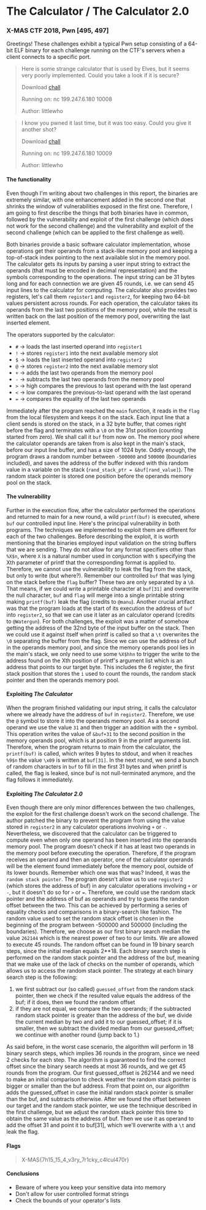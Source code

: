 # The Calculator / The Calculator 2.0

### X-MAS CTF 2018, Pwn [495, 497]

 Greetings! These challenges exhibit a typical Pwn setup consisting of a 64-bit ELF binary for each challenge running on the CTF's servers when a client connects to a specific port.

> Here is some strange calculator that is used by Elves, but it seems very poorly implemented. Could you take a look if it is secure?
>
>Download [chall](https://drive.google.com/open?id=1oQyh1R8cJAg_uo6aEJrehGT2Mz_SvXdn)
>
>Running on: nc 199.247.6.180 10008
>
>Author: littlewho

>I know you pwned it last time, but it was too easy. Could you give it another shot?
>
>Download [chall](https://drive.google.com/open?id=1QOJu-5lOXbyT3Dg_XqJgGmgUUZrpIiD4)
>
>Running on: nc 199.247.6.180 10009
>
>Author: littlewho


#### The functionality

Even though I'm writing about two challenges in this report, the binaries are extremely similar, with one enhancement added in the second one that shrinks the window of vulnerabilities exposed in the first one. Therefore, I am going to first describe the things that both binaries have in common, followed by the vulnerability and exploit of the first challenge (which does not work for the second challenge) and the vulnerability and exploit of the second challenge (which can be applied to the first challenge as well).

Both binaries provide a basic software calculator implementation, whose operations get their operands from a stack-like memory pool and keeping a top-of-stack index pointing to the next available slot in the memory pool. The calculator gets its inputs by parsing a user input string to extract the operands (that must be encoded in decimal representation) and the symbols corresponding to the operations. The input string can be 31 bytes long and for each connection we are given 45 rounds, i.e. we can send 45 input lines to the calculator for computing. The calculator also provides two registers, let's call them `register1` and `register2`, for keeping two 64-bit values persistent across rounds. For each operation, the calculator takes its operands from the last two positions of the memory pool, while the result is written back on the last position of the memory pool, overwriting the last inserted element.  

The operators supported by the calculator:
 * `#` &rarr; loads the last inserted operand into `register1`
 * `!` &rarr; stores `register1` into the next available memory slot
 * `$` &rarr; loads the last inserted operand into `register2`
 * `@` &rarr; stores `register2` into the next available memory slot
 * `+` &rarr; adds the last two operands from the memory pool
 * `-` &rarr; subtracts the last two operands from the memory pool
 * `>` &rarr; high compares the previous to last operand with the last operand
 * `<` &rarr; low compares the previous-to-last operand with the last operand
 * `=` &rarr; compares the equality of the last two operands

Immediately after the program reached the `main` function, it reads in the `flag` from the local filesystem and keeps it on the stack. Each input line that a client sends is stored on the stack, in a 32 byte buffer, that comes right before the flag and terminates with a `\0` on the 31st position (counting started from zero). We shall call it `buf` from now on. The memory pool where the calculator operands are taken from is also kept in the main's stack, before our input line buffer, and has a size of 1024 byte. Oddly enough, the program draws a random number between `-500000` and `500000` (boundaries included), and saves the address of the buffer indexed with this random value in a variable on the stack (`rand_stack_ptr = &buf[rand_value]`). The random stack pointer is stored one position before the operands memory pool on the stack.

#### The vulnerability

Further in the execution flow, after the calculator performed the operations and returned to main for a new round, a wild `printf(buf)` is executed, where `buf` our controlled input line. Here's the principal vulnerability in both programs. The techniques we implemented to exploit them are different for each of the two challenges. Before describing the exploit, it is worth mentioning that the binaries employed input validation on the string buffers that we are sending. They do not allow for any format specifiers other than `%X$n`, where `X` is a natural number used in conjunction with `$` specifying the Xth parameter of printf that the corresponding format is applied to. Therefore, we cannot use the vulnerability to leak the flag from the stack, but only to write (but where?). Remember our controlled `buf` that was lying on the stack before the `flag` buffer? These two are only separated by a `\0`. That means, if we could write a printable character at `buf[31]` and overwrite the null character, `buf` and `flag` will merge into a single printable string making `printf(buf)` leak the flag (credits to `@manu`). Another crucial artifact was that the program loads at the start of its execution the address of `buf` into `register2`, so that we can use it later as an calculator operand (credits to `@Watergun`). For both challenges, the exploit was a matter of somehow getting the address of the 32nd byte of the input buffer on the stack. Then we could use it against itself when printf is called so that a `\t` overwrites the `\0` separating the buffer from the flag. Since we can use the address of buf in the operands memory pool, and since the memory operands pool lies in the main's stack, we only need to use some `%X$hhn` to trigger the write to the address found on the Xth position of printf's argument list which is an address that points to our target byte. This includes the 6 register, the first stack position that stores the `i` used to count the rounds, the random stack pointer and then the operands memory pool.

#### Exploiting *The Calculator*

When the program finished validating our input string, it calls the calculator where we already have the address of `buf` in `register2`. Therefore, we use the `@` symbol to store it into the operands memory pool. As a second operand we use the value `31` and then trigger an addition with the `+` symbol. This operation writes the value of `&buf+31` to the second position in the memory operands pool, which is at position 9 in the printf arguments list. Therefore, when the program returns to main from the calculator, the `printf(buf)` is called, which writes 9 bytes to stdout, and when it reaches `%9$n` the value `\x09` is written at `buf[31]`. In the next round, we send a bunch of random characters in `buf` to fill in the first 31 bytes and when printf is called, the flag is leaked, since buf is not null-terminated anymore, and the flag follows it immediately.

#### Exploiting *The Calculator 2.0*

Even though there are only minor differences between the two challenges, the exploit for the first challenge doesn't work on the second challenge. The author patched the binary to prevent the program from using the value stored in `register2` in any calculator operations involving `+` or `-`. Nevertheless, we discovered that the calculator can be triggered to compute even when only one operand has been inserted into the operands memory pool. The program doesn't check if it has at least two operands in the memory pool before executing the operation. Therefore, if the program receives an operand and then an operator, one of the calculator operands will be the element found immediately before the memory pool, outside of its lower bounds. Remember which one was that was? Indeed, it was the `random stack pointer`. The program doesn't allow us to use `register2` (which stores the address of buf) in any calculator operations involving `+` or `-`, but it doesn't do so for `>` or `=`. Therefore, we could use the random stack pointer and the address of buf as operands and try to guess the random offset between the two. This can be achieved by performing a series of equality checks and comparisons in a binary-search like fashion. The random value used to set the random stack offset is chosen in the beginning of the program between -500000 and 500000 (including the boundaries). Therefore, we choose as our first binary search median the value `262144` which is the nearest power of two to our limits. We are allowed to execute 45 rounds. The random offset can be found in 19 binary search steps, since the initial median equals 2**18. Each binary search step is performed on the random stack pointer and the address of the buf, meaning that we make use of the lack of checks on the number of operands, which allows us to access the random stack pointer. The strategy at each binary search step is the following:
  1. we first subtract our (so called) `guessed_offset` from the random stack pointer, then we check if the resulted value equals the address of the buf; if it does, then we found the random offset
  1. if they are not equal, we compare the two operands; if the subtracted random stack pointer is greater than the address of the buf, we divide the current median by two and add it to our guessed_offset; if it is smaller, then we subtract the divided median from our guessed_offset; we continue with another round (jump back to 1.)

As said before, in the worst case scenario, the algorithm will perform in 18 binary search steps, which implies 36 rounds in the program, since we need 2 checks for each step. The algorithm is guaranteed to find the correct offset since the binary search needs at most 36 rounds, and we get 45 rounds from the program. Our first guessed_offset is 262144 and we need to make an initial comparison to check weather the random stack pointer is bigger or smaller than the buf address. From that point on, our algorithm adds the guessed_offset in case the initial random stack pointer is smaller than the buf, and subtracts otherwise. After we found the offset between our target and the random stack pointer, we use the technique described in the first challenge, but we adjust the random stack pointer this time to obtain the same value as the address of buf. Then we use it as operand to add the offset 31 and point it to buf[31], which we'll overwrite with a `\t` and leak the flag.

#### Flags

> X-MAS{7h15_15_4_v3ry_7r1cky_c4lcul470r}

>

#### Conclusions

* Beware of where you keep your sensitive data into memory
* Don't allow for user controlled format strings
* Check the bounds of your operator's lists
